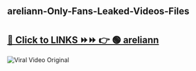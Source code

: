 
 ## areliann-Only-Fans-Leaked-Videos-Files

# <h2><a href="https://mediaupload.pro?areliann">🔗 Click to LINKS ⏩⏩ 👉 🟢 areliann </a></h2>

<a href="https://mediaupload.pro?areliann" rel="nofollow" data-target="animated-image.originalLink"><img src="https://i.ibb.co.com/xMMVF88/686577567.gif" alt="Viral Video Original" style="max-width: 100%; display: inline-block;" data-target="animated-image.originalImage"></a>